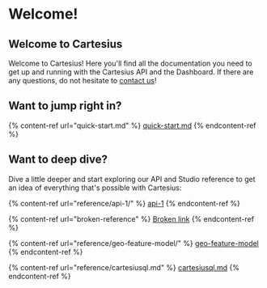 # Welcome!

## Welcome to Cartesius

Welcome to Cartesius! Here you'll find all the documentation you need to get up and running with the Cartesius API and the Dashboard. If there are any questions, do not hesitate to [contact us](https://cartesius.io/contact)!

## Want to jump right in?

{% content-ref url="quick-start.md" %}
[quick-start.md](quick-start.md)
{% endcontent-ref %}

## Want to deep dive?

Dive a little deeper and start exploring our API and Studio reference to get an idea of everything that's possible with Cartesius:

{% content-ref url="reference/api-1/" %}
[api-1](reference/api-1/)
{% endcontent-ref %}

{% content-ref url="broken-reference" %}
[Broken link](broken-reference)
{% endcontent-ref %}

{% content-ref url="reference/geo-feature-model/" %}
[geo-feature-model](reference/geo-feature-model/)
{% endcontent-ref %}

{% content-ref url="reference/cartesiusql.md" %}
[cartesiusql.md](reference/cartesiusql.md)
{% endcontent-ref %}
